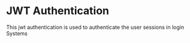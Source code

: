 # JWT Authentication
This jwt authentication is used to authenticate the user sessions in login Systems